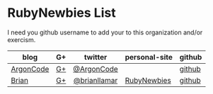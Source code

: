 RubyNewbies List
===========

I need you github username to add your to this organization and/or exercism.

| blog   | G+     | twitter| personal-site |github|
|--------|--------|:------:|-------|----|
|[ArgonCode](http://argoncode.com/blog/)|[G+](https://plus.google.com/+ArgonCode18z/posts)|[@ArgonCode](https://twitter.com/ArgonCode)||[github](http://github.com/ArgonCode)|
|[Brian](http://theblackc000000de.blogspot.mx/)|[G+](https://plus.google.com/+BrianDouglas0001)|[@brianllamar](https://twitter.com/brianllamar)|[RubyNewbies](http://rubynewbies.org)|[github](http://github.com/brianllamar)|
